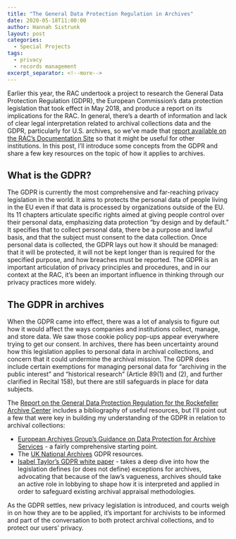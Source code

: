 ```yaml
---
title: "The General Data Protection Regulation in Archives"
date: 2020-05-18T11:00:00
author: Hannah Sistrunk
layout: post
categories:
  - Special Projects
tags:
  - privacy
  - records management
excerpt_separator: <!--more-->
---
```


Earlier this year, the RAC undertook a project to research the General Data Protection Regulation (GDPR), the European Commission’s data protection legislation that took effect in May 2018, and produce a report on its implications for the RAC. In general, there’s a dearth of information and lack of clear legal interpretation related to archival collections data and the GDPR, particularly for U.S. archives, so we’ve made that [report available on the RAC’s Documentation Site](https://docs.rockarch.org/gdpr-report/) so that it might be useful for other institutions. In this post, I’ll introduce some concepts from the GDPR and share a few key resources on the topic of how it applies to archives.

<!--more-->

## What is the GDPR?

The GDPR is currently the most comprehensive and far-reaching privacy legislation in the world. It aims to protects the personal data of people living in the EU even if that data is processed by organizations outside of the EU. Its 11 chapters articulate specific rights aimed at giving people control over their personal data, emphasizing data protection “by design and by default.” It specifies that to collect personal data, there be a purpose and lawful basis, and that the subject must consent to the data collection. Once personal data is collected, the GDPR lays out how it should be managed: that it will be protected, it will not be kept longer than is required for the specified purpose, and how breaches must be reported. The GDPR is an important articulation of privacy principles and procedures, and in our context at the RAC, it’s been an important influence in thinking through our privacy practices more widely. 

## The GDPR in archives
When the GDPR came into effect, there was a lot of analysis to figure out how it would affect the ways companies and institutions collect, manage, and store data. We saw those cookie policy pop-ups appear everywhere trying to get our consent. In archives, there has been uncertainty around how this legislation applies to personal data in archival collections, and concern that it could undermine the archival mission. The GDPR does include certain exemptions for managing personal data for “archiving in the public interest” and “historical research” (Article 89(1) and (2), and further clarified in Recital 158), but there are still safeguards in place for data subjects. 

The [Report on the General Data Protection Regulation for the Rockefeller Archive Center](https://docs.rockarch.org/gdpr-report/) includes a bibliography of useful resources, but I'll point out a few that were key in building my understanding of the GDPR in relation to archival collections: 
- [European Archives Group’s Guidance on Data Protection for Archive Services](https://ec.europa.eu/info/files/guidance-data-protection-archive-services_en) - a fairly comprehensive starting point. 
- The [UK National Archives](https://www.nationalarchives.gov.uk/archives-sector/legislation/archives-data-protection-law-uk/gdpr-faqs/) GDPR resources. 
- [Isabel Taylor’s GDPR white paper](https://interparestrust.org/assets/public/dissemination/Archivar2_2017_Taylor.pdf) - takes a deep dive into how the legislation defines (or does not define) exceptions for archives, advocating that because of the law’s vagueness, archives should take an active role in lobbying to shape how it is interpreted and applied in order to safeguard existing archival appraisal methodologies. 

As the GDPR settles, new privacy legislation is introduced, and courts weigh in on how they are to be applied, it’s important for archivists to be informed and part of the conversation to both protect archival collections, and to protect our users’ privacy.